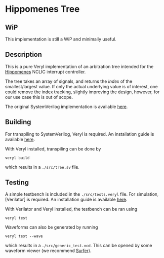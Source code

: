 # Hippomenes Tree

## WiP
This implementation is still a WiP and minimally useful.

## Description
This is a pure Veryl implementation of an arbitration tree intended for the [Hippomenes](https://github.com/perlindgren/hippomenes) NCLIC interrupt controller.

The tree takes an array of signals, and returns the *index* of the smallest/largest value. If only the actual underlying value is of interest,
one could remove the index tracking, slightly improving the design, however, for our use case this is out of scope.

The original SystemVerilog implementation is available [here](https://github.com/onsdagens/hippomenes-tree).

## Building

For transpiling to SystemVerilog, Veryl is required. An installation guide is available [here](https://veryl-lang.org/install/).

With Veryl installed, transpiling can be done by 
```
veryl build
```
which results in a `./src/tree.sv` file.

## Testing

A simple testbench is included in the `./src/tests.veryl` file. For simulation, [Verilator] is required. An installation guide is available [here](https://verilator.org/guide/latest/install.html).

With Verilator and Veryl installed, the testbench can be ran using
```
veryl test
```

Waveforms can also be generated by running
```
veryl test --wave
```
which results in a `./src/generic_test.vcd`. This can be opened by some waveform viewer (we recommend [Surfer](https://gitlab.com/surfer-project/surfer)).
